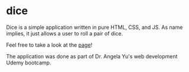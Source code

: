 # dice

Dice is a simple application written in pure HTML, CSS, and JS. As name implies, it just allows 
a user to roll a pair of dice. 

Feel free to take a look at the [page](https://rsanchezmacias.github.io/dice/)!


The application was done as part of Dr. Angela Yu's web development Udemy bootcamp. 
